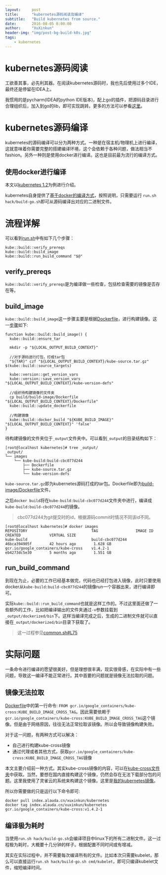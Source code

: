 ```yaml
---
layout:     post
title:      "kubernetes源码阅读及编译"
subtitle:   "Build kubernetes from source."
date:       2016-08-05 8:00:00
author:     "XuXinkun"
header-img: "img/post-bg-build-k8s.jpg"
tags:
    - kubernetes
---
```


# kubernetes源码阅读

工欲善其事，必先利其器。在阅读kubernetes源码时，我也先后使用过多个IDE，最终还是停留在IDEA上。

我惯用的是pycharm(IDEA的python IDE版本)，配上go的插件，把源码目录进行合理组织后，加入到go的lib，即可实现跳转。更多的方法可以参看[这里](http://xuxinkun.github.io/2016/03/21/idea-svn/)。

# kubernetes源码编译

kubernetes的源码编译可以分为两种方式。一种是在宿主机/物理机上进行编译，这就意味着你需要完整的搭建编译环境，这个会依赖于各种问题，做法相当不fashion。另外一种则是使用docker进行编译。这也是目前最为流行的编译方式。

## 使用docker进行编译

本文以[kubernetes 1.2](https://github.com/kubernetes/kubernetes/tree/release-1.2/)为例进行介绍。

kubernetes自身提供了[基于docker的编译方式](https://github.com/kubernetes/kubernetes/blob/release-1.2/build/README.md)，按照说明，只需要运行
`run.sh hack/build-go.sh`即可从源码编译出对应的二进制文件。

# 流程详解

可以看到[run.sh](https://github.com/kubernetes/kubernetes/blob/release-1.2/build/run.sh)中有如下几个步骤：

```
kube::build::verify_prereqs
kube::build::build_image
kube::build::run_build_command "$@"
```

## verify_prereqs

`kube::build::verify_prereqs`是为编译做一些检查，包括检查需要的镜像是否存在等。

## build_image

`kube::build::build_image`这一步骤主要是根据[Dockerfile](https://github.com/kubernetes/kubernetes/blob/release-1.2/build/build-image/Dockerfile)，进行构建镜像。这一[步骤](https://github.com/kubernetes/kubernetes/blob/release-1.2/build/common.sh#L494)如下:

```
function kube::build::build_image() {
  kube::build::ensure_tar

  mkdir -p "${LOCAL_OUTPUT_BUILD_CONTEXT}"
  
  //对于源码进行打包，打成tar包
  "${TAR}" czf "${LOCAL_OUTPUT_BUILD_CONTEXT}/kube-source.tar.gz" $(kube::build::source_targets)  

  kube::version::get_version_vars
  kube::version::save_version_vars "${LOCAL_OUTPUT_BUILD_CONTEXT}/kube-version-defs"

  //组织待构建镜像的文件夹
  cp build/build-image/Dockerfile "${LOCAL_OUTPUT_BUILD_CONTEXT}/Dockerfile"
  kube::build::update_dockerfile
  
  //构建镜像
  kube::build::docker_build "${KUBE_BUILD_IMAGE}" "${LOCAL_OUTPUT_BUILD_CONTEXT}" 'false'
}
```

待构建镜像的文件夹位于`_output`文件夹中。可以看到`_output`的目录结构如下：

```
[root@localhost kubernetes]# tree _output/
_output/
└── images
    └── kube-build:build-cbc077d244
        ├── Dockerfile
        ├── kube-source.tar.gz
        └── kube-version-defs
```

`kube-source.tar.gz`即为kubernetes源码打成的tar包。Dockerfile即为[build-image/Dockerfile](https://github.com/kubernetes/kubernetes/blob/release-1.2/build/build-image/Dockerfile)文件。

之后`docker build`将在`kube-build:build-cbc077d244`文件夹中进行，编译成`kube-build:build-cbc077d244`的镜像。

> cbc077d244为git提交时的id，根据源码commit时情况不同该id不同。

```
[root@localhost kubernetes]# docker images
REPOSITORY                             TAG                 IMAGE ID            CREATED             VIRTUAL SIZE
kube-build                             build-cbc077d244    46bca394905f        42 hours ago        1.628 GB
gcr.io/google_containers/kube-cross    v1.4.2-1            eb4273dc5e30        5 months ago        1.551 GB
```

## run_build_command

到现在为止，必要的工作已经基本做完，代码也已经打包进入镜像，此时只要使用docker从`kube-build:build-cbc077d244`的镜像run一个容器出来，进行编译即可。

实际`kube::build::run_build_command`也就是这样工作的。不过这里面还做了一些额外的工作，比如把编译输出的文件夹通过`-v`参数挂载到`_output/dockerized/bin`下。这样当编译完成之后，生成的二进制文件就可以直接在`_output/dockerized/bin`目录下获取了。

> 这一过程参见[common.sh#L75](https://github.com/kubernetes/kubernetes/blob/release-1.2/build/common.sh#L75)

# 实际问题

一条命令进行编译的愿望很美好。但是理想很丰满，现实很骨感，在实际中有一些问题，导致这一编译不能正常进行。其中首要的问题就是镜像无法拉取的问题。

## 镜像无法拉取

[Dockerfile](https://github.com/kubernetes/kubernetes/blob/release-1.2/build/build-image/Dockerfile)中的第一行命令:
`FROM gcr.io/google_containers/kube-cross:KUBE_BUILD_IMAGE_CROSS_TAG`。因此需要依赖于`gcr.io/google_containers/kube-cross:KUBE_BUILD_IMAGE_CROSS_TAG`这个镜像。但是由于网络原因，往往无法正常拉取该镜像。所以会导致镜像构建失败。

对于这一问题，有两种方式可以解决：

- 自己进行构建kube-cross镜像
- 通过代理或者其他方式，获取`gcr.io/google_containers/kube-cross:KUBE_BUILD_IMAGE_CROSS_TAG`镜像

本文主要介绍前一种方式。其实kube-cross镜像的内容，可以在[kube-cross文件夹](https://github.com/kubernetes/kubernetes/blob/release-1.2/build/build-image/cross/Dockerfile)中获取。当然，要想在国内直接构建这个镜像，仍然会存在无法下载部分包的问题。这里我使用了灵雀云的系统来构建这个镜像。这里是[我的kubernetes镜像](https://hub.alauda.cn/repos/xuxinkun/kubernetes)。

所以你需要做的只是运行以下命令即可:

```
docker pull index.alauda.cn/xuxinkun/kubernetes
docker tag index.alauda.cn/xuxinkun/kubernetes gcr.io/google_containers/kube-cross:v1.4.2-1
```

## 编译极为耗时

当使用`run.sh hack/build-go.sh`会编译项目中linux下的所有二进制文件。这一过程极为耗时，大概要十几分钟的样子。根据配置不同时间或有增减。

其实在实际过程中，并不需要每次编译所有的文件。比如本次只需要kubelet，那么可以直接运行`run.sh hack/build-go.sh cmd/kubelet`，即可只编译kubelet文件，缩短编译时间。